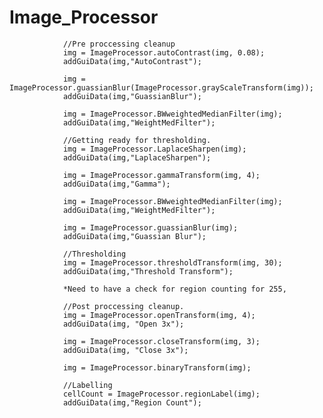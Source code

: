# Image_Processor

				//Pre proccessing cleanup
				img = ImageProcessor.autoContrast(img, 0.08);
				addGuiData(img,"AutoContrast");

				img = ImageProcessor.guassianBlur(ImageProcessor.grayScaleTransform(img));
				addGuiData(img,"GuassianBlur");

				img = ImageProcessor.BWweightedMedianFilter(img);
				addGuiData(img,"WeightMedFilter");

				//Getting ready for thresholding.
				img = ImageProcessor.LaplaceSharpen(img);
				addGuiData(img,"LaplaceSharpen");

				img = ImageProcessor.gammaTransform(img, 4);
				addGuiData(img,"Gamma");

				img = ImageProcessor.BWweightedMedianFilter(img);
				addGuiData(img,"WeightMedFilter");

				img = ImageProcessor.guassianBlur(img);
				addGuiData(img,"Guassian Blur");

				//Thresholding
				img = ImageProcessor.thresholdTransform(img, 30);
				addGuiData(img,"Threshold Transform");
				
				*Need to have a check for region counting for 255, 

				//Post proccessing cleanup.
				img = ImageProcessor.openTransform(img, 4);
				addGuiData(img, "Open 3x");

				img = ImageProcessor.closeTransform(img, 3);
				addGuiData(img, "Close 3x");

				img = ImageProcessor.binaryTransform(img);

				//Labelling
				cellCount = ImageProcessor.regionLabel(img);
				addGuiData(img,"Region Count");
